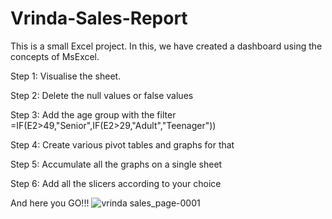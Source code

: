 # Vrinda-Sales-Report
This is a small Excel project. In this, we have created a dashboard using the concepts of MsExcel.

Step 1: Visualise the sheet.

Step 2: Delete the null values or false values

Step 3: Add the age group with the filter =IF(E2>49,"Senior",IF(E2>29,"Adult","Teenager"))

Step 4: Create various pivot tables and graphs for that

Step 5: Accumulate all the graphs on a single sheet 

Step 6: Add all the slicers according to your choice

And here you GO!!!
![vrinda sales_page-0001](https://github.com/ankit5163/Vrinda-Sales-Report/assets/85782912/3b3a3e61-6e1a-4f7b-a68c-2634594048f7)
